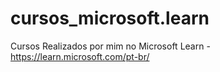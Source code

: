 # cursos_microsoft.learn
Cursos Realizados por mim no Microsoft Learn - https://learn.microsoft.com/pt-br/
